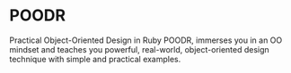 # POODR
Practical Object-Oriented Design in Ruby
POODR, immerses you in an OO mindset and teaches you powerful, real-world, object-oriented design technique with simple and practical examples.
